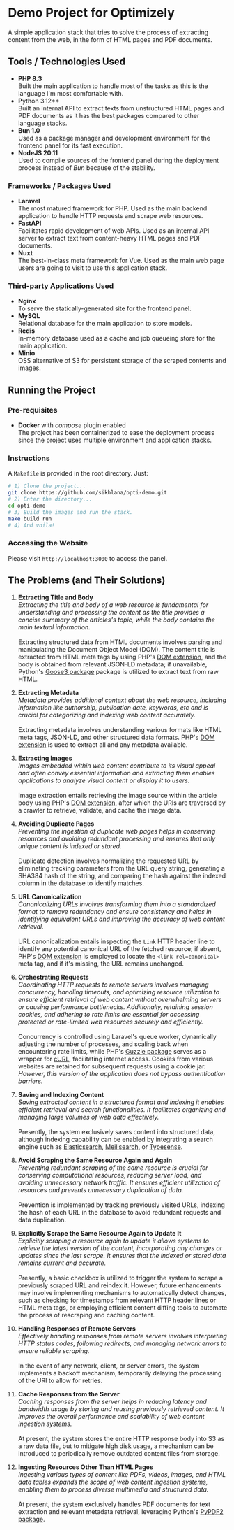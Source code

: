 # Demo Project for Optimizely

A simple application stack that tries to solve the process of extracting content from the web, in the form of HTML pages and PDF documents.

## Tools / Technologies Used

- **PHP 8.3**<br>
  Built the main application to handle most of the tasks as this is the language I'm most comfortable with.
- **P**ython 3.12**<br>
  Built an internal API to extract texts from unstructured HTML pages and PDF documents as it has the best packages compared to other language stacks.
- **Bun 1.0**<br>
  Used as a package manager and development environment for the frontend panel for its fast execution.
- **NodeJS 20.11**<br>
  Used to compile sources of the frontend panel during the deployment process instead of _Bun_ because of the stability.

### Frameworks / Packages Used

- **Laravel**<br>
  The most matured framework for PHP. Used as the main backend application to handle HTTP requests and scrape web resources.
- **FastAPI**<br>
  Facilitates rapid development of web APIs. Used as an internal API server to extract text from content-heavy HTML pages and PDF documents.
- **Nuxt**<br>
  The best-in-class meta framework for Vue. Used as the main web page users are going to visit to use this application stack.

### Third-party Applications Used

- **Nginx**<br>
  To serve the statically-generated site for the frontend panel.
- **MySQL**<br>
  Relational database for the main application to store models.
- **Redis**<br>
  In-memory database used as a cache and job queueing store for the main application.
- **Minio**<br>
  OSS alternative of S3 for persistent storage of the scraped contents and images.

## Running the Project

### Pre-requisites

- **Docker** with _compose_ plugin enabled<br>
  The project has been containerized to ease the deployment process since the project uses multiple environment and application stacks.

### Instructions

A `Makefile` is provided in the root directory. Just:

```bash
# 1) Clone the project...
git clone https://github.com/sikhlana/opti-demo.git
# 2) Enter the directory...
cd opti-demo
# 3) Build the images and run the stack.
make build run
# 4) And voila!
```

### Accessing the Website

Please visit `http://localhost:3000` to access the panel.

## The Problems (and Their Solutions)

1) **Extracting Title and Body**<br>
   _Extracting the title and body of a web resource is fundamental for understanding and processing the content as the title provides a concise summary of the articles's topic, while the body contains the main textual information._<br>
   <br>
   Extracting structured data from HTML documents involves parsing and manipulating the Document Object Model (DOM). The content title is extracted from HTML meta tags by using PHP's [DOM extension](https://www.php.net/manual/en/book.dom.php), and the body is obtained from relevant JSON-LD metadata; if unavailable, Python's [Goose3 package](https://pypi.org/project/goose3/) package is utilized to extract text from raw HTML.

2) **Extracting Metadata**<br>
   _Metadata provides additional context about the web resource, including information like authorship, publication date, keywords, etc and is crucial for categorizing and indexing web content accurately._<br>
   <br>
   Extracting metadata involves understanding various formats like HTML meta tags, JSON-LD, and other structured data formats. PHP's [DOM extension](https://www.php.net/manual/en/book.dom.php) is used to extract all and any metadata available.

3) **Extracting Images**<br>
   _Images embedded within web content contribute to its visual appeal and often convey essential information and extracting them enables applications to analyze visual content or display it to users._<br>
   <br>
   Image extraction entails retrieving the image source within the article body using PHP's [DOM extension](https://www.php.net/manual/en/book.dom.php), after which the URIs are traversed by a crawler to retrieve, validate, and cache the image data.

4) **Avoiding Duplicate Pages**<br>
   _Preventing the ingestion of duplicate web pages helps in conserving resources and avoiding redundant processing and ensures that only unique content is indexed or stored._<br>
   <br>
   Duplicate detection involves normalizing the requested URL by eliminating tracking parameters from the URL query string, generating a SHA384 hash of the string, and comparing the hash against the indexed column in the database to identify matches.

5) **URL Canonicalization**<br>
   _Canonicalizing URLs involves transforming them into a standardized format to remove redundancy and ensure consistency and helps in identifying equivalent URLs and improving the accuracy of web content retrieval._<br>
   <br>
   URL canonicalization entails inspecting the `Link` HTTP header line to identify any potential canonical URL of the fetched resource; if absent, PHP's [DOM extension](https://www.php.net/manual/en/book.dom.php) is employed to locate the `<link rel=canonical>` meta tag, and if it's missing, the URL remains unchanged.

6) **Orchestrating Requests**<br>
   _Coordinating HTTP requests to remote servers involves managing concurrency, handling timeouts, and optimizing resource utilization to ensure efficient retrieval of web content without overwhelming servers or causing performance bottlenecks. Additionally, retaining session cookies, and adhering to rate limits are essential for accessing protected or rate-limited web resources securely and efficiently._<br>
   <br>
   Concurrency is controlled using Laravel's queue worker, dynamically adjusting the number of processes, and scaling back when encountering rate limits, while PHP's [Guzzle package](https://packagist.org/packages/guzzlehttp/guzzle) serves as a wrapper for [cURL](https://curl.se/), facilitating internet access. Cookies from various websites are retained for subsequent requests using a cookie jar. _However, this version of the application does not bypass authentication barriers._

7) **Saving and Indexing Content**<br>
   _Saving extracted content in a structured format and indexing it enables efficient retrieval and search functionalities. It facilitates organizing and managing large volumes of web data effectively._<br>
   <br>
   Presently, the system exclusively saves content into structured data, although indexing capability can be enabled by integrating a search engine such as [Elasticsearch](https://www.elastic.co/elasticsearch), [Meilisearch](https://www.meilisearch.com/), or [Typesense](https://typesense.org/).

8) **Avoid Scraping the Same Resource Again and Again**<br>
   _Preventing redundant scraping of the same resource is crucial for conserving computational resources, reducing server load, and avoiding unnecessary network traffic. It ensures efficient utilization of resources and prevents unnecessary duplication of data._<br>
   <br>
   Prevention is implemented by tracking previously visited URLs, indexing the hash of each URL in the database to avoid redundant requests and data duplication.

9) **Explicitly Scrape the Same Resource Again to Update It**<br>
   _Explicitly scraping a resource again to update it allows systems to retrieve the latest version of the content, incorporating any changes or updates since the last scrape. It ensures that the indexed or stored data remains current and accurate._<br>
   <br>
   Presently, a basic checkbox is utilized to trigger the system to scrape a previously scraped URL and reindex it. However, future enhancements may involve implementing mechanisms to automatically detect changes, such as checking for timestamps from relevant HTTP header lines or HTML meta tags, or employing efficient content diffing tools to automate the process of rescraping and caching content.

10) **Handling Responses of Remote Servers**<br>
    _Effectively handling responses from remote servers involves interpreting HTTP status codes, following redirects, and managing network errors to ensure reliable scraping._<br>
    <br>
    In the event of any network, client, or server errors, the system implements a backoff mechanism, temporarily delaying the processing of the URI to allow for retries.

11) **Cache Responses from the Server**<br>
    _Caching responses from the server helps in reducing latency and bandwidth usage by storing and reusing previously retrieved content. It improves the overall performance and scalability of web content ingestion systems._<br>
    <br>
    At present, the system stores the entire HTTP response body into S3 as a raw data file, but to mitigate high disk usage, a mechanism can be introduced to periodically remove outdated content files from storage.

12) **Ingesting Resources Other Than HTML Pages**<br>
    _Ingesting various types of content like PDFs, videos, images, and HTML data tables expands the scope of web content ingestion systems, enabling them to process diverse multimedia and structured data._<br>
    <br>
    At present, the system exclusively handles PDF documents for text extraction and relevant metadata retrieval, leveraging Python's [PyPDF2 package](https://pypi.org/project/PyPDF2/).
